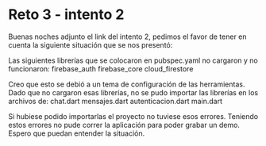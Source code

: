 # Reto 3 - intento 2

Buenas noches adjunto el link del intento 2, pedimos el favor de tener en cuenta la siguiente situación que se nos presentó:

Las siguientes librerías que se colocaron en pubspec.yaml no cargaron y no funcionaron:
  firebase_auth
  firebase_core
  cloud_firestore

Creo que esto se debió a un tema de configuración de las herramientas. Dado que no cargaron esas librerías, no se pudo importar las librerías en los archivos de:
    chat.dart
    mensajes.dart
    autenticacion.dart
    main.dart

Si hubiese podido importarlas el proyecto no tuviese esos errores. Teniendo estos errores no pude correr la aplicación para poder grabar un demo. Espero que puedan entender la situación.
